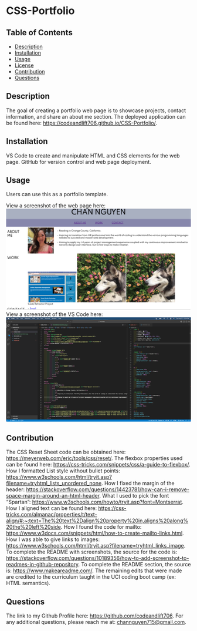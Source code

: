 # CSS-Portfolio

## Table of Contents
- [Description](#description)
- [Installation](#installation)
- [Usage](#usage)
- [License](#license)
- [Contribution](#contribution)
- [Questions](#questions)

## Description
The goal of creating a portfolio web page is to showcase projects, contact information, and share an about me section. The deployed application can be found here: https://codeandlift706.github.io/CSS-Portfolio/.

## Installation
VS Code to create and manipulate HTML and CSS elements for the web page. GitHub for version control and web page deployment.

## Usage
Users can use this as a portfolio template.

View a screenshot of the web page here:
![Screenshot](PortfolioScreenshot.png)
View a screenshot of the VS Code here:
![Screenshot](VSCodeScreenshot.png)

## Contribution
The CSS Reset Sheet code can be obtained here: https://meyerweb.com/eric/tools/css/reset/. The flexbox properties used can be found here: https://css-tricks.com/snippets/css/a-guide-to-flexbox/.
How I formatted List style without bullet points: https://www.w3schools.com/html/tryit.asp?filename=tryhtml_lists_unordered_none.
How I fixed the margin of the header: https://stackoverflow.com/questions/14423781/how-can-i-remove-space-margin-around-an-html-header.
What I used to pick the font “Spartan”: https://www.w3schools.com/howto/tryit.asp?font=Montserrat.
How I aligned text can be found here: https://css-tricks.com/almanac/properties/t/text-align/#:~:text=The%20text%2Dalign%20property%20in,aligns%20along%20the%20left%20side.
How I found the code for mailto: https://www.w3docs.com/snippets/html/how-to-create-mailto-links.html.
How I was able to give links to images: https://www.w3schools.com/html/tryit.asp?filename=tryhtml_links_image.
To complete the README with screenshots, the source for the code is: https://stackoverflow.com/questions/10189356/how-to-add-screenshot-to-readmes-in-github-repository. To complete the README section, the source is: https://www.makeareadme.com/. The remaining edits that were made are credited to the curriculum taught in the UCI coding boot camp (ex: HTML semantics).

## Questions
The link to my Github Profile here: https://github.com/codeandlift706.
For any additional questions, please reach me at: channguyen715@gmail.com.

